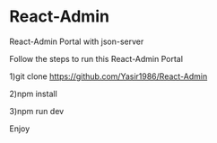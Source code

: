 # React-Admin
React-Admin Portal with json-server

Follow the steps to run this React-Admin Portal 

1)git clone https://github.com/Yasir1986/React-Admin

2)npm install

3)npm run dev

Enjoy

